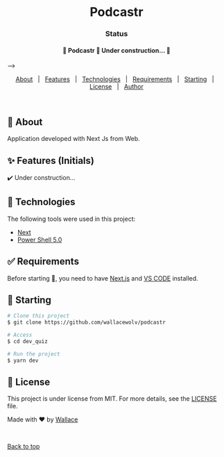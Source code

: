 <h1 align="center">Podcastr</h1>

<h3 align="center"> Status</h3>

 <h4 align="center"> 
	🚧  Podcastr 🚀 Under construction...  🚧
</h4> 

 <!-- <h1 align="center"> 
  <img height="320" src="./assets/images/calculator_flutter.gif" alt="Calculator_flutter" />
</h1> --> -->

<p align="center">
  <a href="#dart-about">About</a> &#xa0; | &#xa0; 
  <a href="#sparkles-features">Features</a> &#xa0; | &#xa0;
  <a href="#rocket-technologies">Technologies</a> &#xa0; | &#xa0;
  <a href="#white_check_mark-requirements">Requirements</a> &#xa0; | &#xa0;
  <a href="#checkered_flag-starting">Starting</a> &#xa0; | &#xa0;
  <a href="#memo-license">License</a> &#xa0; | &#xa0;
  <a href="https://github.com/wallacewolv" target="_blank">Author</a>
</p>

<br>

## :dart: About ##

Application developed with Next Js from Web.

## :sparkles: Features (Initials) ##

:heavy_check_mark: Under construction...

## :rocket: Technologies ##

The following tools were used in this project:

- [Next](https://nextjs.org/)
- [Power Shell 5.0](https://docs.microsoft.com/pt-br/skypeforbusiness/set-up-your-computer-for-windows-powershell/download-and-install-windows-powershell-5-1)

## :white_check_mark: Requirements ##

Before starting :checkered_flag:, you need to have [Next.js](https://nextjs.org/)  and [VS CODE](https://code.visualstudio.com/) installed.

## :checkered_flag: Starting ##

```bash
# Clone this project
$ git clone https://github.com/wallacewolv/podcastr

# Access
$ cd dev_quiz

# Run the project
$ yarn dev

```

## :memo: License ##

This project is under license from MIT. For more details, see the [LICENSE](LICENSE) file.


Made with :heart: by <a href="https://github.com/wallacewolv" target="_blank"> Wallace</a>

&#xa0;

<a href="#top">Back to top</a>